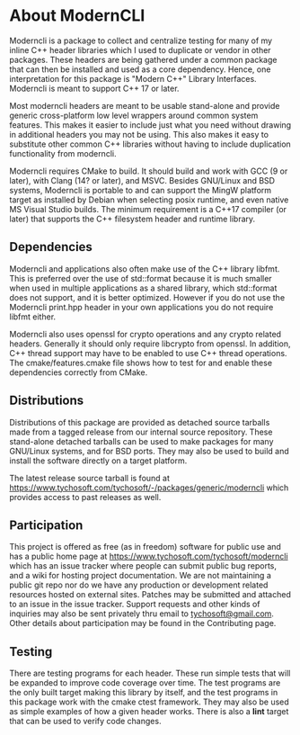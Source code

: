 # About ModernCLI

Moderncli is a package to collect and centralize testing for many of my inline
C++ header libraries which I used to duplicate or vendor in other packages.
These headers are being gathered under a common package that can then be
installed and used as a core dependency. Hence, one interpretation for this
package is "Modern C++" Library Interfaces. Moderncli is meant to support C++
17 or later.

Most moderncli headers are meant to be usable stand-alone and provide generic
cross-platform low level wrappers around common system features. This makes it
easier to include just what you need without drawing in additional headers you
may not be using. This also makes it easy to substitute other common C++
libraries without having to include duplication functionality from moderncli.

Moderncli requires CMake to build. It should build and work with GCC (9 or
later), with Clang (14? or later), and MSVC.  Besides GNU/Linux and BSD
systems, Moderncli is portable to and can support the MingW platform target as
installed by Debian when selecting posix runtime, and even native MS Visual
Studio builds. The minimum requirement is a C++17 compiler (or later) that
supports the C++ filesystem header and runtime library.

## Dependencies

Moderncli and applications also often make use of the C++ library libfmt. This
is preferred over the use of std::format because it is much smaller when used
in multiple applications as a shared library, which std::format does not
support, and it is better optimized. However if you do not use the Moderncli
print.hpp header in your own applications you do not require libfmt either.

Moderncli also uses openssl for crypto operations and any crypto related
headers. Generally it should only require libcrypto from openssl. In addition,
C++ thread support may have to be enabled to use C++ thread operations. The
cmake/features.cmake file shows how to test for and enable these dependencies
correctly from CMake.

## Distributions

Distributions of this package are provided as detached source tarballs made
from a tagged release from our internal source repository. These stand-alone
detached tarballs can be used to make packages for many GNU/Linux systems, and
for BSD ports. They may also be used to build and install the software directly
on a target platform.

The latest release source tarball is found at
https://www.tychosoft.com/tychosoft/-/packages/generic/moderncli which provides
access to past releases as well.

## Participation

This project is offered as free (as in freedom) software for public use and has
a public home page at https://www.tychosoft.com/tychosoft/moderncli which has
an issue tracker where people can submit public bug reports, and a wiki for
hosting project documentation. We are not maintaining a public git repo nor do
we have any production or development related resources hosted on external
sites. Patches may be submitted and attached to an issue in the issue tracker.
Support requests and other kinds of inquiries may also be sent privately thru
email to tychosoft@gmail.com. Other details about participation may be found in
the Contributing page.

## Testing

There are testing programs for each header. These run simple tests that will be
expanded to improve code coverage over time. The test programs are the only
built target making this library by itself, and the test programs in this
package work with the cmake ctest framework. They may also be used as simple
examples of how a given header works. There is also a **lint** target that can
be used to verify code changes.
